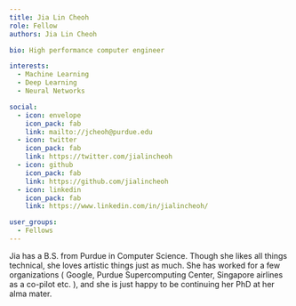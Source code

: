```yaml
---
title: Jia Lin Cheoh
role: Fellow
authors: Jia Lin Cheoh

bio: High performance computer engineer

interests:
  - Machine Learning
  - Deep Learning
  - Neural Networks

social:
  - icon: envelope
    icon_pack: fab
    link: mailto://jcheoh@purdue.edu
  - icon: twitter
    icon_pack: fab
    link: https://twitter.com/jialincheoh
  - icon: github
    icon_pack: fab
    link: https://github.com/jialincheoh
  - icon: linkedin
    icon_pack: fab
    link: https://www.linkedin.com/in/jialincheoh/

user_groups:
  - Fellows
---
```

Jia has a B.S. from Purdue in Computer Science. Though she likes all things technical, she loves artistic things just as much. She has worked for a few organizations ( Google, Purdue Supercomputing Center, Singapore airlines as a co-pilot etc. ), and she is just happy to be continuing her PhD at her alma mater.
